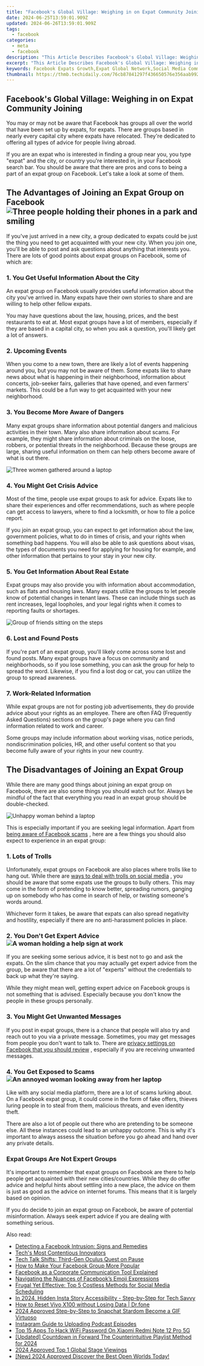 ```yaml
---
title: "Facebook's Global Village: Weighing in on Expat Community Joining"
date: 2024-06-25T13:59:01.909Z
updated: 2024-06-26T13:59:01.909Z
tags:
  - facebook
categories:
  - meta
  - facebook
description: "This Article Describes Facebook's Global Village: Weighing in on Expat Community Joining"
excerpt: "This Article Describes Facebook's Global Village: Weighing in on Expat Community Joining"
keywords: Facebook Expats Growth,Expat Global Network,Social Media Communities,International Facebookers,Virtual World Connects,Online Expat Life,Digital Global Village
thumbnail: https://thmb.techidaily.com/76cb87841297f436650576e356aab992c1ddd1148ccda3c73b6601c2eaf3c2ce.jpg
---
```


## Facebook's Global Village: Weighing in on Expat Community Joining

 You may or may not be aware that Facebook has groups all over the world that have been set up by expats, for expats. There are groups based in nearly every capital city where expats have relocated. They're dedicated to offering all types of advice for people living abroad.

 If you are an expat who is interested in finding a group near you, you type "expat" and the city, or country you're interested in, in your Facebook search bar. You should be aware that there are pros and cons to being a part of an expat group on Facebook. Let's take a look at some of them.

## The Advantages of Joining an Expat Group on Facebook ![Three people holding their phones in a park and smiling](https://static1.makeuseofimages.com/wordpress/wp-content/uploads/2022/12/pexels-keira-burton-6146931.jpg)

 If you've just arrived in a new city, a group dedicated to expats could be just the thing you need to get acquainted with your new city. When you join one, you'll be able to post and ask questions about anything that interests you. There are lots of good points about expat groups on Facebook, some of which are:

### 1\. You Get Useful Information About the City

 An expat group on Facebook usually provides useful information about the city you've arrived in. Many expats have their own stories to share and are willing to help other fellow expats.

 You may have questions about the law, housing, prices, and the best restaurants to eat at. Most expat groups have a lot of members, especially if they are based in a capital city, so when you ask a question, you'll likely get a lot of answers.

### 2\. Upcoming Events

 When you come to a new town, there are likely a lot of events happening around you, but you may not be aware of them. Some expats like to share news about what is happening in their neighborhood, information about concerts, job-seeker fairs, galleries that have opened, and even farmers' markets. This could be a fun way to get acquainted with your new neighborhood.

### 3\. You Become More Aware of Dangers

 Many expat groups share information about potential dangers and malicious activities in their town. Many also share information about scams. For example, they might share information about criminals on the loose, robbers, or potential threats in the neighborhood. Because these groups are large, sharing useful information on them can help others become aware of what is out there.

![Three women gathered around a laptop](https://static1.makeuseofimages.com/wordpress/wp-content/uploads/2022/12/pexels-alexander-suhorucov-6457552.jpg)

### 4\. You Might Get Crisis Advice

 Most of the time, people use expat groups to ask for advice. Expats like to share their experiences and offer recommendations, such as where people can get access to lawyers, where to find a locksmith, or how to file a police report.

 If you join an expat group, you can expect to get information about the law, government policies, what to do in times of crisis, and your rights when something bad happens. You will also be able to ask questions about visas, the types of documents you need for applying for housing for example, and other information that pertains to your stay in your new city.

### 5\. You Get Information About Real Estate

 Expat groups may also provide you with information about accommodation, such as flats and housing laws. Many expats utilize the groups to let people know of potential changes in tenant laws. These can include things such as rent increases, legal loopholes, and your legal rights when it comes to reporting faults or shortages.

![Group of friends sitting on the steps](https://static1.makeuseofimages.com/wordpress/wp-content/uploads/2022/12/pexels-keira-burton-6147224.jpg)

### 6\. Lost and Found Posts

 If you're part of an expat group, you'll likely come across some lost and found posts. Many expat groups have a focus on community and neighborhoods, so if you lose something, you can ask the group for help to spread the word. Likewise, if you find a lost dog or cat, you can utilize the group to spread awareness.

### 7\. Work-Related Information

 While expat groups are not for posting job advertisements, they do provide advice about your rights as an employee. There are often FAQ (Frequently Asked Questions) sections on the group's page where you can find information related to work and career.

 Some groups may include information about working visas, notice periods, nondiscrimination policies, HR, and other useful content so that you become fully aware of your rights in your new country.

## The Disadvantages of Joining an Expat Group

 While there are many good things about joining an expat group on Facebook, there are also some things you should watch out for. Always be mindful of the fact that everything you read in an expat group should be double-checked.

![Unhappy woman behind a laptop](https://static1.makeuseofimages.com/wordpress/wp-content/uploads/2022/12/pexels-andrea-piacquadio-3755755.jpg)

 This is especially important if you are seeking legal information. Apart from [being aware of Facebook scams](https://www.makeuseof.com/tag/recognise-understand-anatomy-successful-facebook-scam/) , here are a few things you should also expect to experience in an expat group:

### 1\. Lots of Trolls

 Unfortunately, expat groups on Facebook are also places where trolls like to hang out. While there are [ways to deal with trolls on social media](https://www.makeuseof.com/ways-to-deal-with-social-media-trolls/) , you should be aware that some expats use the groups to bully others. This may come in the form of pretending to know better, spreading rumors, ganging up on somebody who has come in search of help, or twisting someone's words around.

 Whichever form it takes, be aware that expats can also spread negativity and hostility, especially if there are no anti-harassment policies in place.

### 2\. You Don't Get Expert Advice ![A woman holding a help sign at work](https://static1.makeuseofimages.com/wordpress/wp-content/uploads/2022/12/pexels-yan-krukov-7640764.jpg)

 If you are seeking some serious advice, it is best not to go and ask the expats. On the slim chance that you may actually get expert advice from the group, be aware that there are a lot of "experts" without the credentials to back up what they're saying.

 While they might mean well, getting expert advice on Facebook groups is not something that is advised. Especially because you don't know the people in these groups personally.

### 3\. You Might Get Unwanted Messages

 If you post in expat groups, there is a chance that people will also try and reach out to you via a private message. Sometimes, you may get messages from people you don't want to talk to. There are [privacy settings on Facebook that you should review](https://www.makeuseof.com/facebook-privacy-settings-you-should-change/) , especially if you are receiving unwanted messages.

### 4\. You Get Exposed to Scams ![An annoyed woman looking away from her laptop](https://static1.makeuseofimages.com/wordpress/wp-content/uploads/2022/12/pexels-andrea-piacquadio-3808008.jpg)

 Like with any social media platform, there are a lot of scams lurking about. On a Facebook expat group, it could come in the form of fake offers, thieves luring people in to steal from them, malicious threats, and even identity theft.

 There are also a lot of people out there who are pretending to be someone else. All these instances could lead to an unhappy outcome. This is why it's important to always assess the situation before you go ahead and hand over any private details.

### Expat Groups Are Not Expert Groups

 It's important to remember that expat groups on Facebook are there to help people get acquainted with their new cities/countries. While they do offer advice and helpful hints about settling into a new place, the advice on them is just as good as the advice on internet forums. This means that it is largely based on opinion.

 If you do decide to join an expat group on Facebook, be aware of potential misinformation. Always seek expert advice if you are dealing with something serious.


<ins class="adsbygoogle"
     style="display:block"
     data-ad-format="autorelaxed"
     data-ad-client="ca-pub-7571918770474297"
     data-ad-slot="1223367746"></ins>



<ins class="adsbygoogle"
     style="display:block"
     data-ad-client="ca-pub-7571918770474297"
     data-ad-slot="8358498916"
     data-ad-format="auto"
     data-full-width-responsive="true"></ins>

<span class="atpl-alsoreadstyle">Also read:</span>
<div><ul>
<li><a href="https://facebook.techidaily.com/detecting-a-facebook-intrusion-signs-and-remedies/"><u>Detecting a Facebook Intrusion: Signs and Remedies</u></a></li>
<li><a href="https://facebook.techidaily.com/techs-most-contentious-innovators/"><u>Tech's Most Contentious Innovators</u></a></li>
<li><a href="https://facebook.techidaily.com/tech-talk-shifts-third-gen-oculus-quest-on-pause/"><u>Tech Talk Shifts: Third-Gen Oculus Quest on Pause</u></a></li>
<li><a href="https://facebook.techidaily.com/how-to-make-your-facebook-group-more-popular/"><u>How to Make Your Facebook Group More Popular</u></a></li>
<li><a href="https://facebook.techidaily.com/facebook-as-a-corporate-communication-tool-explained/"><u>Facebook as a Corporate Communication Tool Explained</u></a></li>
<li><a href="https://facebook.techidaily.com/navigating-the-nuances-of-facebooks-emoji-expressions/"><u>Navigating the Nuances of Facebook’s Emoji Expressions</u></a></li>
<li><a href="https://facebook.techidaily.com/frugal-yet-effective-top-5-costless-methods-for-social-media-scheduling/"><u>Frugal Yet Effective: Top 5 Costless Methods for Social Media Scheduling</u></a></li>
<li><a href="https://instagram-video-recordings.techidaily.com/in-2024-hidden-insta-story-accessibility-step-by-step-for-tech-savvy/"><u>In 2024, Hidden Insta Story Accessibility - Step-by-Step for Tech Savvy</u></a></li>
<li><a href="https://techidaily.com/how-to-reset-vivo-x100-without-losing-data-drfone-by-drfone-reset-android-reset-android/"><u>How to Reset Vivo X100 without Losing Data | Dr.fone</u></a></li>
<li><a href="https://snapchat-videos.techidaily.com/2024-approved-step-by-step-to-snapchat-stardom-become-a-gif-virtuoso/"><u>2024 Approved  Step-by-Step to Snapchat Stardom  Become a GIF Virtuoso</u></a></li>
<li><a href="https://extra-tips.techidaily.com/instagram-guide-to-uploading-podcast-episodes/"><u>Instagram Guide to Uploading Podcast Episodes</u></a></li>
<li><a href="https://unlock-android.techidaily.com/top-15-apps-to-hack-wifi-password-on-xiaomi-redmi-note-12-pro-5g-by-drfone-android/"><u>Top 15 Apps To Hack WiFi Password On Xiaomi Redmi Note 12 Pro 5G</u></a></li>
<li><a href="https://facebook-video-footage.techidaily.com/updated-countdown-in-forward-the-counterintuitive-playlist-method-for-2024/"><u>[Updated] Countdown in Forward  The Counterintuitive Playlist Method for 2024</u></a></li>
<li><a href="https://some-guidance.techidaily.com/2024-approved-top-1-global-stage-viewings/"><u>2024 Approved  Top 1 Global Stage Viewings</u></a></li>
<li><a href="https://screen-sharing-recording.techidaily.com/1716069030078-new-2024-approved-discover-the-best-open-worlds-today/"><u>[New] 2024 Approved  Discover the Best Open Worlds Today!</u></a></li>
</ul></div>
